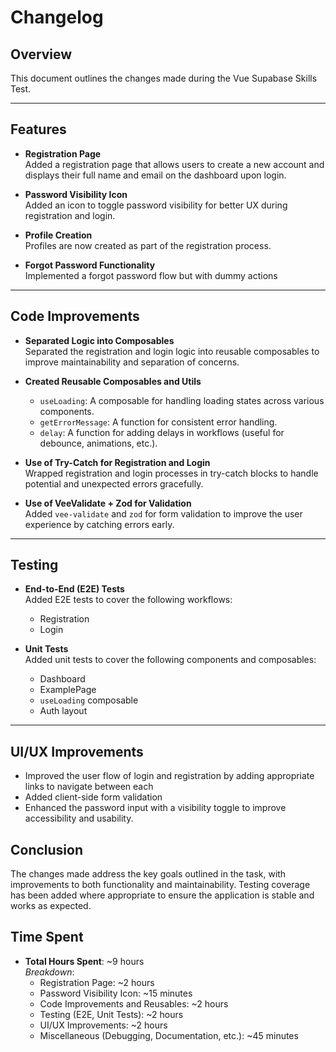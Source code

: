 # Changelog

## Overview

This document outlines the changes made during the Vue Supabase Skills Test.

---

## Features

-   **Registration Page**  
    Added a registration page that allows users to create a new account and displays their full name and email on the dashboard upon login.

-   **Password Visibility Icon**  
    Added an icon to toggle password visibility for better UX during registration and login.

-   **Profile Creation**  
    Profiles are now created as part of the registration process.

-   **Forgot Password Functionality**  
    Implemented a forgot password flow but with dummy actions

---

## Code Improvements

-   **Separated Logic into Composables**  
    Separated the registration and login logic into reusable composables to improve maintainability and separation of concerns.

-   **Created Reusable Composables and Utils**

    -   `useLoading`: A composable for handling loading states across various components.
    -   `getErrorMessage`: A function for consistent error handling.
    -   `delay`: A function for adding delays in workflows (useful for debounce, animations, etc.).

-   **Use of Try-Catch for Registration and Login**  
    Wrapped registration and login processes in try-catch blocks to handle potential and unexpected errors gracefully.

-   **Use of VeeValidate + Zod for Validation**  
    Added `vee-validate` and `zod` for form validation to improve the user experience by catching errors early.

---

## Testing

-   **End-to-End (E2E) Tests**  
    Added E2E tests to cover the following workflows:

    -   Registration
    -   Login

-   **Unit Tests**  
    Added unit tests to cover the following components and composables:
    -   Dashboard
    -   ExamplePage
    -   `useLoading` composable
    -   Auth layout

---

## UI/UX Improvements

-   Improved the user flow of login and registration by adding appropriate links to navigate between each
-   Added client-side form validation
-   Enhanced the password input with a visibility toggle to improve accessibility and usability.

## Conclusion

The changes made address the key goals outlined in the task, with improvements to both functionality and maintainability. Testing coverage has been added where appropriate to ensure the application is stable and works as expected.

## Time Spent

-   **Total Hours Spent**: ~9 hours  
    _Breakdown_:
    -   Registration Page: ~2 hours
    -   Password Visibility Icon: ~15 minutes
    -   Code Improvements and Reusables: ~2 hours
    -   Testing (E2E, Unit Tests): ~2 hours
    -   UI/UX Improvements: ~2 hours
    -   Miscellaneous (Debugging, Documentation, etc.): ~45 minutes
